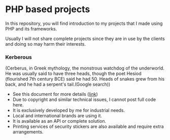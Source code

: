 # PHP based projects

In this repository, you will find introduction to my projects that I made using PHP and its frameworks. 

Usually I will not share complete projects since they are in use by the clients and doing so may harm their interests. 


### Kerberous
(Cerberus, in Greek mythology, the monstrous watchdog of the underworld. He was usually said to have three heads, though the poet Hesiod (flourished 7th century BCE) said he had 50. Heads of snakes grew from his back, and he had a serpent's tail.(Google search))

- See this document for more details ([link](https://github.com/Shujjat/PHP/blob/main/Kerberos/Kerberous%20Introduction.pdf))
- Due to copyright and similar technical issues, I cannot post full code here.
- It is exclusively developed by me for industrial needs.
- Local and international brands are using it.
- It is available as an API or complete solution.
- Printing services of security stickers are also available and require extra arrangements.
